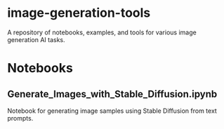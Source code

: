 # image-generation-tools
 A repository of notebooks, examples, and tools for various image generation AI tasks.

# Notebooks

## Generate_Images_with_Stable_Diffusion.ipynb
Notebook for generating image samples using Stable Diffusion from text prompts.
